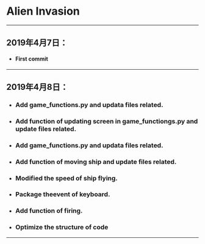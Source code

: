 
# Alien Invasion

----------------------------------------------------
## 2019年4月7日：

- #### First commit
  
----------------------------------------------------

## 2019年4月8日：

- ### Add game_functions.py and updata files related.
- ### Add function of updating screen in game_functiongs.py and update files related.
- ### Add game_functions.py and updata files related.
- ### Add function of moving ship and update files related.
- ### Modified the speed of ship flying.
- ### Package theevent of keyboard.
- ### Add function of firing.
- ### Optimize the structure of code



----------------------------------------------------